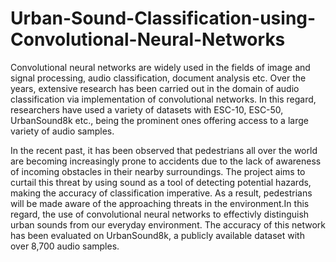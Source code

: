 # Urban-Sound-Classification-using-Convolutional-Neural-Networks

Convolutional neural networks are widely used in the fields of image and signal processing, audio classification, document analysis etc. 
Over the years, extensive research has been carried out in the domain of audio classification via implementation of convolutional networks. In this regard, researchers have used a variety of datasets with ESC-10, ESC-50, UrbanSound8k etc., being the prominent ones offering access to a large variety of audio samples. 

In the recent past, it has been observed that pedestrians all over the world are becoming increasingly prone to accidents due to the lack of awareness of incoming obstacles in their nearby surroundings. The project aims to curtail this threat by using sound as a tool of detecting potential hazards, making the accuracy of classification imperative. As a result, pedestrians will be made aware of the approaching threats in the environment.In this regard, the use of convolutional neural networks to effectivly distinguish urban sounds from our everyday environment. The accuracy of this network has been evaluated on UrbanSound8k, a publicly available dataset with over 8,700 audio samples.
